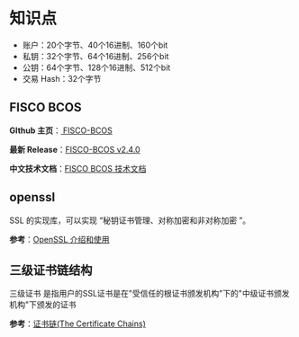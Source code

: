 # 知识点

- 账户：20个字节、40个16进制、160个bit
- 私钥：32个字节、64个16进制、256个bit
- 公钥：64个字节、128个16进制、512个bit
- 交易 Hash：32个字节

## FISCO BCOS

**GIthub 主页**：[ FISCO-BCOS](https://github.com/FISCO-BCOS/FISCO-BCOS)

**最新 Release**：[FISCO-BCOS v2.4.0](https://github.com/FISCO-BCOS/FISCO-BCOS/releases/tag/v2.4.0)

**中文技术文档**：[FISCO BCOS 技术文档](https://fisco-bcos-documentation.readthedocs.io/zh_CN/latest/)

## openssl

SSL 的实现库，可以实现 “秘钥证书管理、对称加密和非对称加密 ”。

**参考**：[OpenSSL 介绍和使用](https://www.jianshu.com/p/fb2ae3dc7986)

## 三级证书链结构

三级证书 是指用户的SSL证书是在"受信任的根证书颁发机构"下的"中级证书颁发机构"下颁发的证书

**参考**：[证书链(The Certificate Chains)](https://blog.csdn.net/wangshfa/article/details/9062149?utm_source=blogxgwz4)

